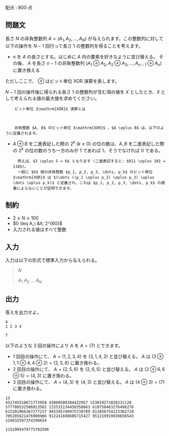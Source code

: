 配点 : $800$ 点

## 問題文

長さ $N$ の非負整数列 $A=(A_1,A_2,\dots,A_N)$ が与えられます。この整数列に対して以下の操作を $N-1$ 回行って長さ $1$ の整数列を得ることを考えます。

- $n$ を $A$ の長さとする。はじめに $A$ 内の要素を好きなように並び替える。
その後、 $A$ を長さ $n-1$ の非負整数列 $(A_1 \oplus A_2, A_2 \oplus A_3, \dots, A_{n-1} \oplus A_n)$ に置き換える

ただしここで、 $\oplus$ はビット単位 $\mathrm{XOR}$ 演算を表します。

$N-1$ 回の操作後に得られる長さ $1$ の整数列が含む項の値を $X$ としたとき、$X$ として考えられる値の最大値を求めてください。

    
        ビット単位 $\mathrm{XOR}$ 演算とは
    
    

        非負整数 $A, B$ のビット単位 $\mathrm{XOR}$ 、$A \oplus B$ は、以下のように定義されます。
        

- $A \oplus B$ を二進表記した際の $2^k$ ($k \geq 0$) の位の数は、$A, B$ を二進表記した際の $2^k$ の位の数のうち一方のみが $1$ であれば $1$、そうでなければ $0$ である。

        例えば、$3 \oplus 5 = 6$ となります (二進表記すると: $011 \oplus 101 = 110$)。  
        一般に $k$ 個の非負整数 $p_1, p_2, p_3, \dots, p_k$ のビット単位 $\mathrm{XOR}$ は $(\dots ((p_1 \oplus p_2) \oplus p_3) \oplus \dots \oplus p_k)$ と定義され、これは $p_1, p_2, p_3, \dots, p_k$ の順番によらないことが証明できます。  
    

## 制約

- $2 \leq N \leq 100$
- $0 \leq A_i &lt; 2^{60}$
- 入力される値はすべて整数

## 入力

入力は以下の形式で標準入力から与えられる。

> $N$
> 
> $A_1$ $A_2$ $\dots$ $A_N$

## 出力

答えを出力せよ。

```input1
4
1 2 3 4
```

```output1
7
```

以下のような $3$ 回の操作により $A$ を $A=(7)$ とできます。

- $1$ 回目の操作にて、 $A=(1,2,3,4)$ を $(3,1,4,2)$ と並び替える。 $A$ は $(3 \oplus 1, 1 \oplus 4, 4 \oplus 2) = (2,5,6)$ に置き換わる。
- $2$ 回目の操作にて、 $A=(2,5,6)$ を $(2,6,5)$ と並び替える。 $A$ は $(2 \oplus 6, 6 \oplus 5) = (4,3)$ に置き換わる。
- $3$ 回目の操作にて、 $A=(4,3)$ を $(4,3)$ と並び替える。 $A$ は $(4 \oplus 3) = (7)$ に置き換わる。

```input2
13
451745518671773958 43800508384422957 153019271028231120 577708532586013562 133532134450358663 619750463276496276 615201966367277237 943395749975730789 813856754125382728 705285621476908966 912241698686715427 951219919930656543 124032597374298654
```

```output2
1152905479775702586
```